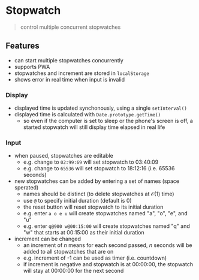 # Stopwatch

> control multiple concurrent stopwatches

## Features

- can start multiple stopwatches concurrently
- supports PWA
- stopwatches and increment are stored in `localStorage`
- shows error in real time when input is invalid 

### Display

- displayed time is updated synchonously, using a single `setInterval()`
- displayed time is calculated with `Date.prototype.getTime()`
  - so even if the computer is set to sleep or the phone's screen is off, a started stopwatch will still display time elapsed in real life

### Input
- when paused, stopwatches are editable
  - e.g. change to `02:99:69` will set stopwatch to 03:40:09
  - e.g. change to `65536` will set stopwatch to 18:12:16 (i.e. 65536 seconds)
- new stopwatches can be added by entering a set of names (space sperated)
  - names should be distinct (to delete stopwatches at $\mathcal O(1)$ time)
  - use `@` to specify initial duration (default is 0)
  - the reset button will reset stopwatch to its initial duration
  - e.g. enter `a o e u` will create stopwatches named "a", "o", "e", and "u"
  - e.g. enter `q@900 w@00:15:00` will create stopwatches named "q" and "w" that starts at 00:15:00 as their initial duration
- increment can be changed
  - an increment of $n$ means for each second passed, $n$ seconds will be added to all stopwatches that are on
  - e.g. increment of -1 can be used as timer (i.e. countdown)
  - if increment is negative and stopwatch is at 00:00:00, the stopwatch will stay at 00:00:00 for the next second
